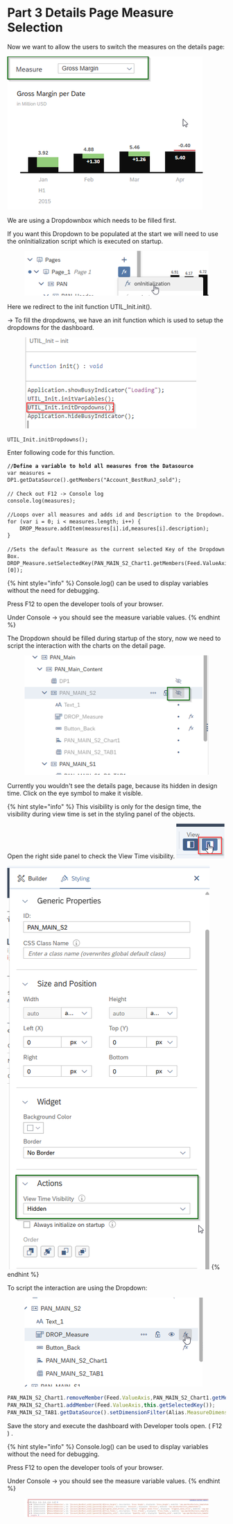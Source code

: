 # Part 3 Details Page Measure Selection

Now we want to allow the users to switch the measures on the details page:

![](<../.gitbook/assets/image (4) (1) (1) (1).png>)

We are using a Dropdownbox which needs to be filled first.&#x20;

If you want this Dropdown to be populated at the start we will need to use the onInitialization script which is executed on startup.

<figure><img src="../.gitbook/assets/image (6) (1).png" alt=""><figcaption></figcaption></figure>

Here we redirect  to the init function UTIL\_Init.init().&#x20;

-> To fill the dropdowns, we have an init function which is used to setup the dropdowns for the dashboard.

<figure><img src="../.gitbook/assets/image (1) (1) (1) (1).png" alt=""><figcaption></figcaption></figure>

```
UTIL_Init.initDropdowns();
```

Enter following code for this function.

<pre class="language-typescript"><code class="lang-typescript"><strong>//Define a variable to hold all measures from the Datasource
</strong>var measures = DP1.getDataSource().getMembers("Account_BestRunJ_sold");

// Check out F12 -> Console log
console.log(measures);

//Loops over all measures and adds id and Description to the Dropdown.
for (var i = 0; i &#x3C; measures.length; i++) {
    DROP_Measure.addItem(measures[i].id,measures[i].description);	
}

//Sets the default Measure as the current selected Key of the Dropdown Box.
DROP_Measure.setSelectedKey(PAN_MAIN_S2_Chart1.getMembers(Feed.ValueAxis)[0]);
</code></pre>

{% hint style="info" %}
Console.log() can be used to display variables without the need for debugging.

Press F12 to open the developer tools of your browser.

Under Console -> you should see the measure variable values.
{% endhint %}

The Dropdown should be filled during startup of the story, now we need to script the interaction with the charts on the detail page.

<figure><img src="../.gitbook/assets/image (1) (1) (1) (1) (1) (1).png" alt=""><figcaption></figcaption></figure>

Currently you wouldn't see the details page, because its hidden in design time. Click on the eye symbol to make it visible.

{% hint style="info" %}
This visibility is only for the design time, the visibility during view time is set in the styling panel of the objects.

Open the right side panel to check the View Time visibility. ![](<../.gitbook/assets/image (10).png>)&#x20;

![](<../.gitbook/assets/image (1) (1) (1) (1) (1) (1) (1).png>)
{% endhint %}

To script the interaction are using the Dropdown:

<figure><img src="../.gitbook/assets/image (2) (1) (1) (1) (1).png" alt=""><figcaption></figcaption></figure>

```typescript
PAN_MAIN_S2_Chart1.removeMember(Feed.ValueAxis,PAN_MAIN_S2_Chart1.getMembers(Feed.ValueAxis)[0]);
PAN_MAIN_S2_Chart1.addMember(Feed.ValueAxis,this.getSelectedKey());
PAN_MAIN_S2_TAB1.getDataSource().setDimensionFilter(Alias.MeasureDimension,this.getSelectedKey());
```

Save the story and execute the dashboard with Developer tools open. ( F12 ) .

{% hint style="info" %}
Console.log() can be used to display variables without the need for debugging.

Press F12 to open the developer tools of your browser.

Under Console -> you should see the measure variable values.
{% endhint %}

<figure><img src="../.gitbook/assets/image (3) (1) (1).png" alt=""><figcaption></figcaption></figure>



